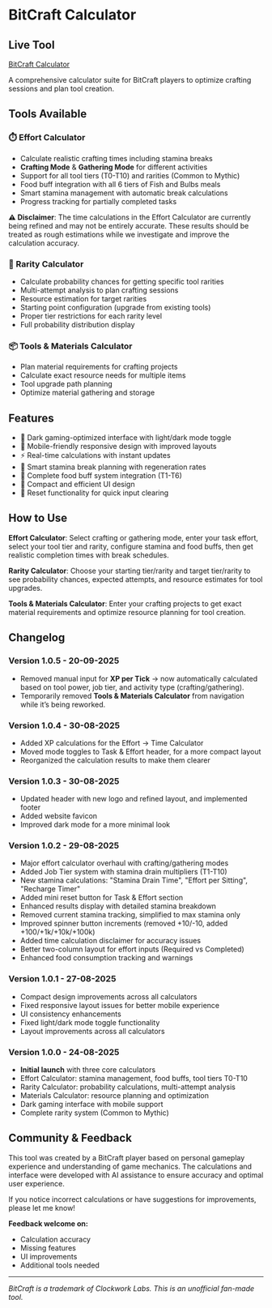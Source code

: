 # BitCraft Calculator

## Live Tool
[BitCraft Calculator](https://zheavyofficial.github.io/BitCraft-Calculator/)

A comprehensive calculator suite for BitCraft players to optimize crafting sessions and plan tool creation.

## Tools Available

### ⏱️ Effort Calculator
- Calculate realistic crafting times including stamina breaks
- **Crafting Mode** & **Gathering Mode** for different activities
- Support for all tool tiers (T0-T10) and rarities (Common to Mythic)
- Food buff integration with all 6 tiers of Fish and Bulbs meals
- Smart stamina management with automatic break calculations
- Progress tracking for partially completed tasks

**⚠️ Disclaimer**: The time calculations in the Effort Calculator are currently being refined and may not be entirely accurate. These results should be treated as rough estimations while we investigate and improve the calculation accuracy.

### 💎 Rarity Calculator
- Calculate probability chances for getting specific tool rarities
- Multi-attempt analysis to plan crafting sessions
- Resource estimation for target rarities
- Starting point configuration (upgrade from existing tools)
- Proper tier restrictions for each rarity level
- Full probability distribution display

### 📦 Tools & Materials Calculator
- Plan material requirements for crafting projects
- Calculate exact resource needs for multiple items
- Tool upgrade path planning
- Optimize material gathering and storage

## Features
- 🌙 Dark gaming-optimized interface with light/dark mode toggle
- 📱 Mobile-friendly responsive design with improved layouts
- ⚡ Real-time calculations with instant updates
- 🔋 Smart stamina break planning with regeneration rates
- 🍖 Complete food buff system integration (T1-T6)
- 🎯 Compact and efficient UI design
- 🔄 Reset functionality for quick input clearing

## How to Use

**Effort Calculator**: Select crafting or gathering mode, enter your task effort, select your tool tier and rarity, configure stamina and food buffs, then get realistic completion times with break schedules.

**Rarity Calculator**: Choose your starting tier/rarity and target tier/rarity to see probability chances, expected attempts, and resource estimates for tool upgrades.

**Tools & Materials Calculator**: Enter your crafting projects to get exact material requirements and optimize resource planning for tool creation.

## Changelog
### Version 1.0.5 - 20-09-2025
- Removed manual input for **XP per Tick** → now automatically calculated based on tool power, job tier, and activity type (crafting/gathering).
- Temporarily removed **Tools & Materials Calculator** from navigation while it’s being reworked.

### Version 1.0.4 - 30-08-2025
- Added XP calculations for the Effort → Time Calculator
- Moved mode toggles to Task & Effort header, for a more compact layout
- Reorganized the calculation results to make them clearer

### Version 1.0.3 - 30-08-2025
- Updated header with new logo and refined layout, and implemented footer
- Added website favicon
- Improved dark mode for a more minimal look

### Version 1.0.2 - 29-08-2025
- Major effort calculator overhaul with crafting/gathering modes
- Added Job Tier system with stamina drain multipliers (T1-T10)
- New stamina calculations: "Stamina Drain Time", "Effort per Sitting", "Recharge Timer"
- Added mini reset button for Task & Effort section
- Enhanced results display with detailed stamina breakdown
- Removed current stamina tracking, simplified to max stamina only
- Improved spinner button increments (removed +10/-10, added +100/+1k/+10k/+100k)
- Added time calculation disclaimer for accuracy issues
- Better two-column layout for effort inputs (Required vs Completed)
- Enhanced food consumption tracking and warnings

### Version 1.0.1 - 27-08-2025
- Compact design improvements across all calculators
- Fixed responsive layout issues for better mobile experience
- UI consistency enhancements
- Fixed light/dark mode toggle functionality
- Layout improvements across all calculators

### Version 1.0.0 - 24-08-2025
- **Initial launch** with three core calculators
- Effort Calculator: stamina management, food buffs, tool tiers T0-T10
- Rarity Calculator: probability calculations, multi-attempt analysis
- Materials Calculator: resource planning and optimization
- Dark gaming interface with mobile support
- Complete rarity system (Common to Mythic)

## Community & Feedback

This tool was created by a BitCraft player based on personal gameplay experience and understanding of game mechanics. The calculations and interface were developed with AI assistance to ensure accuracy and optimal user experience.

If you notice incorrect calculations or have suggestions for improvements, please let me know!

**Feedback welcome on:**
- Calculation accuracy
- Missing features
- UI improvements
- Additional tools needed

---

*BitCraft is a trademark of Clockwork Labs. This is an unofficial fan-made tool.*